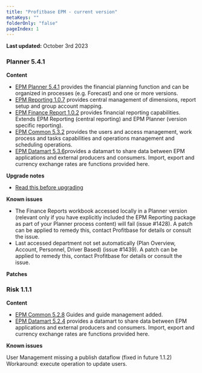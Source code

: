 ```yaml
---
title: "Profitbase EPM - current version"
metaKeys: ""
folderOnly: "false"
pageIndex: 1
---
```


**Last updated:** October 3rd 2023

### Planner 5.4.1

**Content**

- [EPM Planner 5.4.1](changelog-EPMPlanner-5.4.1.md) provides the financial planning function and can be organized in processes (e.g. Forecast) and one or more versions.
- [EPM Reporting 1.0.7](changelog-EPMReporting-1.0.7.md) provides central management of dimensions, report setup and group account mapping.
- [EPM Finance Report 1.0.2](changelog-EPMReporting-1.0.7.md) provides financial reporting capabilities. Extends EPM Reporting (central reporting) and EPM Planner (version specific reporting).
- [EPM Common 5.3.2](changelog-EPMCommon-5.3.2.md) provides the users and access management, work process and tasks capabilities and operations management and scheduling operations.
- [EPM Datamart 5.3.6](changelog-EPMDatamart-5.3.6.md)provides a datamart to share data between EPM applications and external producers and consumers. Import, export and currency exchange rates are functions provided here.

**Upgrade notes**

- [Read this before upgrading](readme-EPMPlanner-5.4.1.md)

**Known issues**

- The Finance Reports workbook accessed locally in a Planner version (relevant only if you have explicitly included the EPM Reporting package as part of your Planner process content) will fail (issue #1428). A patch can be applied to remedy this, contact Profitbase for details or consult the issue.
- Last accessed department not set automatically (Plan Overview, Account, Personnel, Driver Based) (issue #1439). A patch can be applied to remedy this, contact Profitbase for details or consult the issue.

**Patches**

### Risk 1.1.1

**Content**

- [EPM Common 5.2.8](archive/changelog-EPMCommon-5.2.8.md) Guides and guide management added.
- [EPM Datamart 5.2.4](archive/changelog-EPMDatamart-5.2.4.md) provides a datamart to share data between EPM applications and external producers and consumers. Import, export and currency exchange rates are functions provided here.

**Known issues**

User Management missing a publish dataflow (fixed in future 1.1.2)
Workaround: execute operation to update users.
